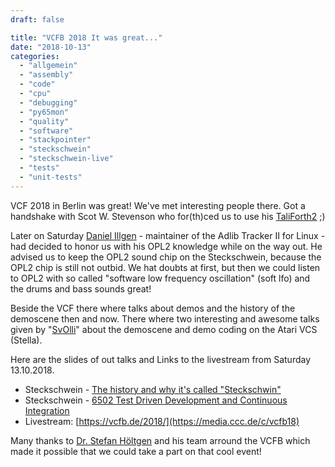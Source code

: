 ```yaml
---
draft: false

title: "VCFB 2018 It was great..."
date: "2018-10-13"
categories: 
  - "allgemein"
  - "assembly"
  - "code"
  - "cpu"
  - "debugging"
  - "py65mon"
  - "quality"
  - "software"
  - "stackpointer"
  - "steckschwein"
  - "steckschwein-live"
  - "tests"
  - "unit-tests"
---
```


VCF 2018 in Berlin was great! We've met interesting people there. Got a handshake with Scot W. Stevenson who for(th)ced us to use his [TaliForth2](https://github.com/scotws/TaliForth2) ;)

Later on Saturday [Daniel Illgen](http://www.adlibtracker.net/downloads.php) - maintainer of the Adlib Tracker II for Linux - had decided to honor us with his OPL2 knowledge while on the way out. He advised us to keep the OPL2 sound chip on the Steckschwein, because the OPL2 chip is still not outbid. We hat doubts at first, but then we could listen to OPL2 with so called "software low frequency oscillation" (soft lfo) and the drums and bass sounds great!

Beside the VCF there where talks about demos and the history of the demoscene then and now. There where two interesting and awesome talks given by "[SvOlli](http://svolli.de/)" about the demoscene and demo coding on the Atari VCS (Stella).

Here are the slides of out talks and Links to the livestream from Saturday 13.10.2018.

- Steckschwein - [The history and why it's called "Steckschwin"](https://steckschwein.files.wordpress.com/2018/10/the-history.pdf)
- Steckschwein - [6502 Test Driven Development and Continuous Integration](https://steckschwein.files.wordpress.com/2018/10/asm_tests_ci.pdf)
- Livestream: [https://vcfb.de/2018/](https://media.ccc.de/c/vcfb18)

Many thanks to [Dr. Stefan Höltgen](http://www.stefan-hoeltgen.de/) and his team arround the VCFB which made it possible that we could take a part on that cool event!
